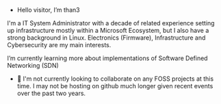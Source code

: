 - Hello visitor, I’m than3
  
I'm a IT System Administrator with a decade of related experience setting up infrastructure mostly within a Microsoft Ecosystem, but I also have a strong background in Linux.
Electronics (Firmware), Infrastructure and Cybersecurity are my main interests.

I’m currently learning more about implementations of Software Defined Networking (SDN) 

- 💞️ I'm not currently looking to collaborate on any FOSS projects at this time. I may not be hosting on github much longer given recent events over the past two years.

<!---
than3-bits/than3-bits is a ✨ special ✨ repository because its `README.md` (this file) appears on your GitHub profile.
You can click the Preview link to take a look at your changes.
--->
